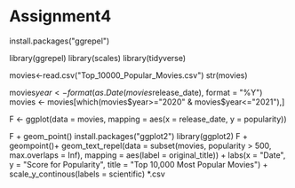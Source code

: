 # Assignment4

install.packages("ggrepel")

library(ggrepel)
library(scales)
library(tidyverse)

movies<-read.csv("Top_10000_Popular_Movies.csv")
str(movies)

movies$year <- format(as.Date(movies$release_date), format = "%Y")
movies <- movies[which(movies$year>="2020" & movies$year<="2021"),]

F <- ggplot(data = movies, mapping = aes(x = release_date, y = popularity))

F + geom_point()
install.packages("ggplot2")
library(ggplot2)
F + geompoint()+ geom_text_repel(data = subset(movies, popularity > 500, max.overlaps = Inf), mapping = aes(label = original_title)) + labs(x = "Date", y = "Score for Popularity", title = "Top 10,000 Most Popular Movies") + scale_y_continous(labels = scientific) *.csv
